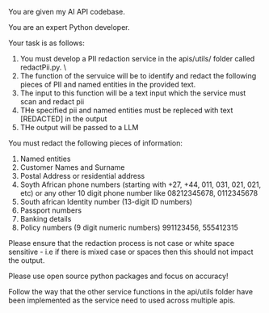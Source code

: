 You are given my AI API codebase. 

You are an expert Python developer.

Your task is as follows: 

1. You must develop a PII redaction service in the apis/utils/ folder called redactPii.py. \
2. The function of the servuice will be to identify and redact the following pieces of PII and named entities in the provided text.
3. The input to this function will be a text input which the service must scan and redact pii
4. THe specified pii and named entities must be repleced with text [REDACTED] in the output
5. THe output will be passed to a LLM 

You must redact the following pieces of information:

1. Named entities
2. Customer Names and Surname
3. Postal Address or residential address
4. Soyth African phone numbers (starting with +27, +44, 011, 031, 021, 021, etc) or any other 10 digit phone number like 08212345678, 0112345678
5. South african Identity number (13-digit ID numbers)
6. Passport numbers
7. Banking details
8. Policy numbers (9 digit numeric numbers) 991123456, 555412315 

Please ensure that the redaction process is not case or white space sensitive - i.e if there is mixed case or spaces then this should not impact the output. 


Please use open source python packages and focus on accuracy! 

Follow the way that the other service functions in the api/utils folder have been implemented as the service need to used across multiple apis.